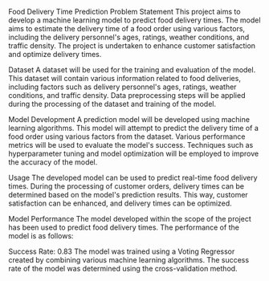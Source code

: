 Food Delivery Time Prediction
Problem Statement
This project aims to develop a machine learning model to predict food delivery times. The model aims to estimate the delivery time of a food order using various factors, including the delivery personnel's ages, ratings, weather conditions, and traffic density. The project is undertaken to enhance customer satisfaction and optimize delivery times.

Dataset
A dataset will be used for the training and evaluation of the model. This dataset will contain various information related to food deliveries, including factors such as delivery personnel's ages, ratings, weather conditions, and traffic density. Data preprocessing steps will be applied during the processing of the dataset and training of the model.

Model Development
A prediction model will be developed using machine learning algorithms. This model will attempt to predict the delivery time of a food order using various factors from the dataset. Various performance metrics will be used to evaluate the model's success. Techniques such as hyperparameter tuning and model optimization will be employed to improve the accuracy of the model.

Usage
The developed model can be used to predict real-time food delivery times. During the processing of customer orders, delivery times can be determined based on the model's prediction results. This way, customer satisfaction can be enhanced, and delivery times can be optimized.

Model Performance
The model developed within the scope of the project has been used to predict food delivery times. The performance of the model is as follows:

Success Rate: 0.83
The model was trained using a Voting Regressor created by combining various machine learning algorithms. The success rate of the model was determined using the cross-validation method.
